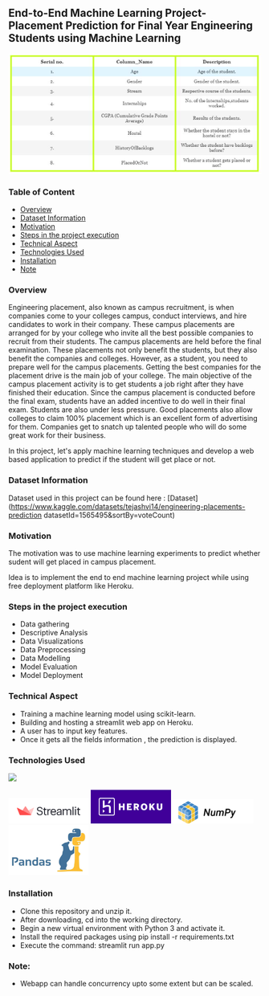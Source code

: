 ## End-to-End Machine Learning Project- Placement Prediction for Final Year Engineering Students using Machine Learning

<img target="_blank" src="https://github.com/dipakml/Prediction-of-Modernized-Loan-Approval-System-/blob/master/ds1.PNG" width=1600>

### Table of Content
  * [Overview](#overview)
  * [Dataset Information](#dataset)
  * [Motivation](#motivation)
  * [Steps in the project execution](#Learning-Objective)
  * [Technical Aspect](#technical-aspect)
  * [Technologies Used](#technologies-used)
  * [Installation](#installation)
  * [Note](#note)



### Overview 
Engineering placement, also known as campus recruitment, is when companies come to your colleges campus, conduct interviews, and hire candidates to work in their company. These campus placements are arranged for by your college who invite all the best possible companies to recruit from their students. The campus placements are held before the final examination. These placements not only benefit the students, but they also benefit the companies and colleges.
However, as a student, you need to prepare well for the campus placements. Getting the best companies for the placement drive is the main job of your college.
The main objective of the campus placement activity is to get students a job right after they have finished their education. Since the campus placement is conducted before the final exam, students have an added incentive to do well in their final exam. Students are also under less pressure. Good placements also allow colleges to claim 100% placement which is an excellent form of advertising for them. Companies get to snatch up talented people who will do some great work for their business.


In this project, let's apply machine learning techniques and develop a web based application to predict if the student will get place or not.


### Dataset Information





Dataset used in this project can be found here : [Dataset](https://www.kaggle.com/datasets/tejashvi14/engineering-placements-prediction datasetId=1565495&sortBy=voteCount)


### Motivation
The motivation was to use machine learning experiments to predict whether sudent will get placed in campus placement.

Idea is to implement the end to end machine learning project while using free deployment platform like Heroku.



### Steps in the project execution

- Data gathering 
- Descriptive Analysis 
- Data Visualizations 
- Data Preprocessing 
- Data Modelling 
- Model Evaluation 
- Model Deployment 

### Technical Aspect 

- Training a machine learning model using scikit-learn. 
- Building and hosting a streamlit web app on Heroku. 
- A user has to input key features.
- Once it gets all the fields information , the prediction is displayed. 


### Technologies Used  
![](https://forthebadge.com/images/badges/made-with-python.svg) 

<img target="_blank" src="https://github.com/dipakml/Prediction-of-Concrete-Compressive-Strength/blob/master/Logo_Images/streamlit.png" width=160>
<img target="_blank" src="https://github.com/dipakml/Prediction-of-Concrete-Compressive-Strength/blob/master/Logo_Images/heroku.png" width=160>
<img target="_blank" src="https://github.com/dipakml/Prediction-of-Concrete-Compressive-Strength/blob/master/Logo_Images/numpy.png" width=160>
<img target="_blank" src="https://github.com/dipakml/Prediction-of-Concrete-Compressive-Strength/blob/master/Logo_Images/pandas.jpeg" width=160>

### Installation 
- Clone this repository and unzip it.
- After downloading, cd into the working directory.
- Begin a new virtual environment with Python 3 and activate it.
- Install the required packages using pip install -r requirements.txt
- Execute the command: streamlit run app.py


### Note:
- Webapp can handle concurrency upto some extent but can be scaled.

